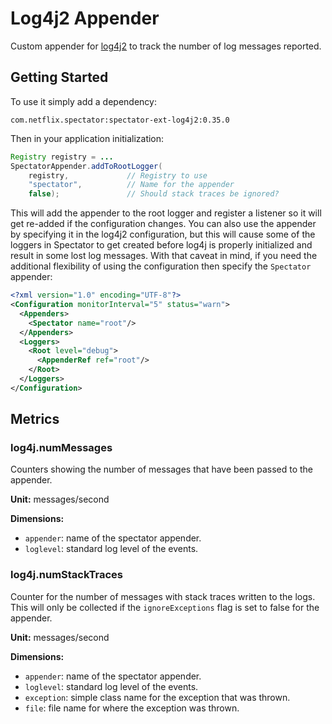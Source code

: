 # Log4j2 Appender

Custom appender for [log4j2](http://logging.apache.org/log4j/2.x/) to track the number of log messages reported. 

## Getting Started

To use it simply add a dependency:

```
com.netflix.spectator:spectator-ext-log4j2:0.35.0
```

Then in your application initialization:

```java
Registry registry = ...
SpectatorAppender.addToRootLogger(
    registry,             // Registry to use
    "spectator",          // Name for the appender
    false);               // Should stack traces be ignored?
```

This will add the appender to the root logger and register a listener so it will get re-added if the configuration changes. You can also use the appender by specifying it in the log4j2 configuration, but this will cause some of the loggers in Spectator to get created before log4j is properly initialized and result in some lost log messages. With that caveat in mind, if you need the additional flexibility of using the configuration then specify the `Spectator` appender:

```xml
<?xml version="1.0" encoding="UTF-8"?>
<Configuration monitorInterval="5" status="warn">
  <Appenders>
    <Spectator name="root"/>
  </Appenders>
  <Loggers>
    <Root level="debug">
      <AppenderRef ref="root"/>
    </Root>
  </Loggers>
</Configuration>
```

## Metrics

### log4j.numMessages

Counters showing the number of messages that have been passed to the appender.

**Unit:** messages/second

**Dimensions:**

* `appender`: name of the spectator appender.
* `loglevel`: standard log level of the events.

### log4j.numStackTraces

Counter for the number of messages with stack traces written to the logs. This will only be collected if the `ignoreExceptions` flag is set to false for the appender.

**Unit:** messages/second

**Dimensions:**

* `appender`: name of the spectator appender.
* `loglevel`: standard log level of the events.
* `exception`: simple class name for the exception that was thrown.
* `file`: file name for where the exception was thrown.
